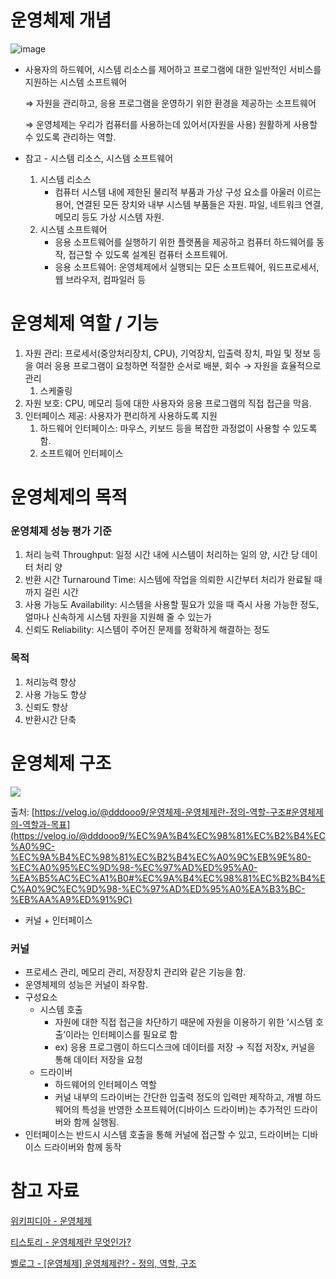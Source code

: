 # 운영체제 개념

![image](https://github.com/LeeDahee23/Study/assets/82389864/1c433726-1570-4bb3-bb5c-d5a057f8ed90)


- 사용자의 하드웨어, 시스템 리소스를 제어하고 프로그램에 대한 일반적인 서비스를 지원하는 시스템 소프트웨어
    
    ⇒ 자원을 관리하고, 응용 프로그램을 운영하기 위한 환경을 제공하는 소프트웨어
    
    ⇒ 운영체제는 우리가 컴퓨터를 사용하는데 있어서(자원을 사용) 원활하게 사용할 수 있도록 관리하는 역할.
    

 

- 참고 - 시스템 리소스, 시스템 소프트웨어
    1. 시스템 리소스
        - 컴퓨터 시스템 내에 제한된 물리적 부품과 가상 구성 요소를 아울러 이르는 용어, 연결된 모든 장치와 내부 시스템 부품들은 자원. 파일, 네트워크 연결, 메모리 등도 가상 시스템 자원.
    2. 시스템 소프트웨어
        - 응용 소프트웨어를 실행하기 위한 플랫폼을 제공하고 컴퓨터 하드웨어를 동작, 접근할 수 있도록 설계된 컴퓨터 소프트웨어.
        - 응용 소프트웨어: 운영체제에서 실행되는 모든 소프트웨어, 워드프로세서, 웹 브라우저, 컴파일러 등

# 운영체제 역할 / 기능

1. 자원 관리: 프로세서(중앙처리장치, CPU), 기억장치, 입출력 장치, 파일 및 정보 등을 여러 응용 프로그램이 요청하면 적절한 순서로 배분, 회수 → 자원을 효율적으로 관리
    1. 스케줄링
2. 자원 보호: CPU, 메모리 등에 대한 사용자와 응용 프로그램의 직접 접근을 막음.
3. 인터페이스 제공: 사용자가 편리하게 사용하도록 지원
    1. 하드웨어 인터페이스: 마우스, 키보드 등을 복잡한 과정없이 사용할 수 있도록 함. 
    2. 소프트웨어 인터페이스

# 운영체제의 목적

### 운영체제 성능 평가 기준

1. 처리 능력 Throughput: 일정 시간 내에 시스템이 처리하는 일의 양, 시간 당 데이터 처리 양
2. 반환 시간 Turnaround Time: 시스템에 작업을 의뢰한 시간부터 처리가 완료될 때까지 걸린 시간
3. 사용 가능도 Availability: 시스템을 사용할 필요가 있을 때 즉시 사용 가능한 정도, 얼마나 신속하게 시스템 자원을 지원해 줄 수 있는가
4. 신뢰도 Reliability: 시스템이 주어진 문제를 정확하게 해결하는 정도

### 목적

1. 처리능력 향상
2. 사용 가능도 향상
3. 신뢰도 향상
4. 반환시간 단축

# 운영체제 구조

<img src="https://velog.velcdn.com/images%2Fdddooo9%2Fpost%2Fae507c30-a412-4af4-844e-7242fffcd2c6%2Fimage.png" />

출처: [https://velog.io/@dddooo9/운영체제-운영체제란-정의-역할-구조#운영체제의-역할과-목표](https://velog.io/@dddooo9/%EC%9A%B4%EC%98%81%EC%B2%B4%EC%A0%9C-%EC%9A%B4%EC%98%81%EC%B2%B4%EC%A0%9C%EB%9E%80-%EC%A0%95%EC%9D%98-%EC%97%AD%ED%95%A0-%EA%B5%AC%EC%A1%B0#%EC%9A%B4%EC%98%81%EC%B2%B4%EC%A0%9C%EC%9D%98-%EC%97%AD%ED%95%A0%EA%B3%BC-%EB%AA%A9%ED%91%9C)

- 커널 + 인터페이스

### 커널

- 프로세스 관리, 메모리 관리, 저장장치 관리와 같은 기능을 함.
- 운영체제의 성능은 커널이 좌우함.
- 구성요소
    - 시스템 호출
        - 자원에 대한 직접 접근을 차단하기 때문에 자원을 이용하기 위한 ‘시스템 호출’이라는 인터페이스를 필요로 함
        - ex) 응용 프로그램이 하드디스크에 데이터를 저장 → 직접 저장x, 커널을 통해 데이터 저장을 요청
    - 드라이버
        - 하드웨어의 인터페이스 역할
        - 커널 내부의 드라이버는 간단한 입출력 정도의 입력만 제작하고, 개별 하드웨어의 특성을 반영한 소프트웨어(디바이스 드라이버)는 추가적인 드라이버와 함께 실행됨.
- 인터페이스는 반드시 시스템 호출을 통해 커널에 접근할 수 있고, 드라이버는 디바이스 드라이버와 함께 동작

# 참고 자료

[위키피디아 - 운영체제](https://ko.wikipedia.org/wiki/%EC%9A%B4%EC%98%81%EC%B2%B4%EC%A0%9C)

[티스토리 - 운영체제란 무엇인가?](https://coding-factory.tistory.com/300)

[벨로그 - [운영체제] 운영체제란? - 정의, 역할, 구조](https://velog.io/@dddooo9/%EC%9A%B4%EC%98%81%EC%B2%B4%EC%A0%9C-%EC%9A%B4%EC%98%81%EC%B2%B4%EC%A0%9C%EB%9E%80-%EC%A0%95%EC%9D%98-%EC%97%AD%ED%95%A0-%EA%B5%AC%EC%A1%B0)
